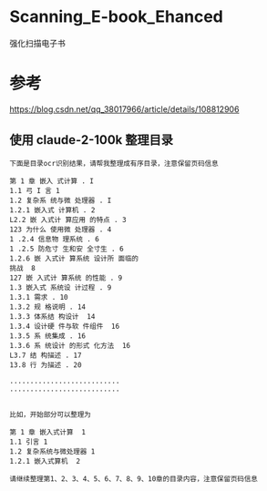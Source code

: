 # Scanning_E-book_Ehanced
 强化扫描电子书


# 参考

https://blog.csdn.net/qq_38017966/article/details/108812906





## 使用 claude-2-100k 整理目录

```
下面是目录ocr识别结果，请帮我整理成有序目录，注意保留页码信息

第 1 章 嵌入 式计算 . I
1.1 弓 I 言 1
1.2 复杂系 统与微 处理器 . I
1.2.1 嵌入式 计算机 . 2
L2.2 嵌 入式计 算应用 的特点 . 3
123 为什么 使用微 处理器 . 4
1 .2.4 信息物 理系统 . 6
1 .2.5 防危寸 生和安 全寸生 . 6
1.2.6 嵌 入式计 算系统 设计所 面临的
挑战  8
127 嵌 入式计 算系统 的性能 . 9
1.3 嵌入式 系统设 计过程 . 9
1.3.1 需求 . 10
1.3.2 规 格说明 . 14
1.3.3 体系结 构设计  14
1.3.4 设计硬 件与软 件组件  16
1.3.5 系 统集成 . 16
1.3.6 系 统设计 的形式 化方法  16
L3.7 结 构描述 . 17
13.8 行 为描述 . 20

...........................
...........................


比如，开始部分可以整理为

第 1 章 嵌入式计算  1
1.1 引言 1
1.2 复杂系统与微处理器 1
1.2.1 嵌入式算机  2

请继续整理第1、2、3、4、5、6、7、8、9、10章的目录内容，注意保留页码信息
```



